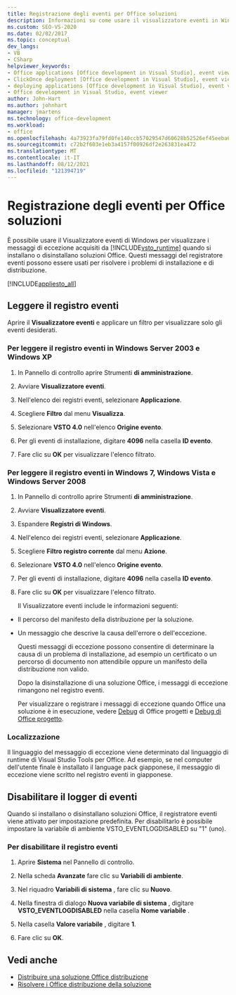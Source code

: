 ```yaml
---
title: Registrazione degli eventi per Office soluzioni
description: Informazioni su come usare il visualizzatore eventi in Windows per visualizzare i messaggi di eccezione acquisiti dal runtime Visual Studio Tools per Office eventi.
ms.custom: SEO-VS-2020
ms.date: 02/02/2017
ms.topic: conceptual
dev_langs:
- VB
- CSharp
helpviewer_keywords:
- Office applications [Office development in Visual Studio], event viewer
- ClickOnce deployment [Office development in Visual Studio], event viewer
- deploying applications [Office development in Visual Studio], event viewer
- Office development in Visual Studio, event viewer
author: John-Hart
ms.author: johnhart
manager: jmartens
ms.technology: office-development
ms.workload:
- office
ms.openlocfilehash: 4a73923fa79fd0fe140ccb57029547d60628b52526ef45eeba69f7ca2b388ad1
ms.sourcegitcommit: c72b2f603e1eb3a4157f00926df2e263831ea472
ms.translationtype: MT
ms.contentlocale: it-IT
ms.lasthandoff: 08/12/2021
ms.locfileid: "121394719"
---
```

# <a name="event-logging-for-office-solutions"></a>Registrazione degli eventi per Office soluzioni
  È possibile usare il Visualizzatore eventi di Windows per visualizzare i messaggi di eccezione acquisiti da [!INCLUDE[vsto_runtime](../vsto/includes/vsto-runtime-md.md)] quando si installano o disinstallano soluzioni Office. Questi messaggi del registratore eventi possono essere usati per risolvere i problemi di installazione e di distribuzione.

 [!INCLUDE[appliesto_all](../vsto/includes/appliesto-all-md.md)]

## <a name="read-the-event-log"></a>Leggere il registro eventi
 Aprire il **Visualizzatore eventi** e applicare un filtro per visualizzare solo gli eventi desiderati.

### <a name="to-read-the-event-log-in-windows-server-2003-and-windows-xp"></a>Per leggere il registro eventi in Windows Server 2003 e Windows XP

1. In Pannello di controllo aprire Strumenti **di amministrazione**.

2. Avviare **Visualizzatore eventi**.

3. Nell'elenco dei registri eventi, selezionare **Applicazione**.

4. Scegliere **Filtro** dal menu **Visualizza**.

5. Selezionare **VSTO 4.0** nell'elenco **Origine evento**.

6. Per gli eventi di installazione, digitare **4096** nella casella **ID evento**.

7. Fare clic su **OK** per visualizzare l'elenco filtrato.

### <a name="to-read-the-event-log-in-windows-7-windows-vista-and-windows-server-2008"></a>Per leggere il registro eventi in Windows 7, Windows Vista e Windows Server 2008

1. In Pannello di controllo aprire Strumenti **di amministrazione**.

2. Avviare **Visualizzatore eventi**.

3. Espandere **Registri di Windows**.

4. Nell'elenco dei registri eventi, selezionare **Applicazione**.

5. Scegliere **Filtro registro corrente** dal menu **Azione**.

6. Selezionare **VSTO 4.0** nell'elenco **Origine evento**.

7. Per gli eventi di installazione, digitare **4096** nella casella **ID evento**.

8. Fare clic su **OK** per visualizzare l'elenco filtrato.

   Il Visualizzatore eventi include le informazioni seguenti:

- Il percorso del manifesto della distribuzione per la soluzione.

- Un messaggio che descrive la causa dell'errore o dell'eccezione.

  Questi messaggi di eccezione possono consentire di determinare la causa di un problema di installazione, ad esempio un certificato o un percorso di documento non attendibile oppure un manifesto della distribuzione non valido.

  Dopo la disinstallazione di una soluzione Office, i messaggi di eccezione rimangono nel registro eventi.

  Per visualizzare o registrare i messaggi di eccezione quando Office una soluzione è in esecuzione, vedere [Debug](../vsto/debugging-office-projects.md) di Office progetti e [Debug di Office progetto](../vsto/debugging-office-projects.md).

### <a name="localization"></a>Localizzazione
 Il linguaggio del messaggio di eccezione viene determinato dal linguaggio di runtime di Visual Studio Tools per Office. Ad esempio, se nel computer dell'utente finale è installato il language pack giapponese, il messaggio di eccezione viene scritto nel registro eventi in giapponese.

## <a name="disable-the-event-logger"></a>Disabilitare il logger di eventi
 Quando si installano o disinstallano soluzioni Office, il registratore eventi viene attivato per impostazione predefinita. Per disabilitarlo è possibile impostare la variabile di ambiente VSTO_EVENTLOGDISABLED su "1" (uno).

### <a name="to-disable-the-event-log"></a>Per disabilitare il registro eventi

1. Aprire **Sistema** nel Pannello di controllo.

2. Nella scheda **Avanzate** fare clic su **Variabili di ambiente**.

3. Nel riquadro **Variabili di sistema** , fare clic su **Nuovo**.

4. Nella finestra di dialogo **Nuova variabile di sistema** , digitare **VSTO_EVENTLOGDISABLED** nella casella **Nome variabile** .

5. Nella casella **Valore variabile** , digitare **1**.

6. Fare clic su **OK**.

## <a name="see-also"></a>Vedi anche
- [Distribuire una soluzione Office distribuzione](../vsto/deploying-an-office-solution.md)
- [Risolvere i Office distribuzione della soluzione](../vsto/troubleshooting-office-solution-deployment.md)
